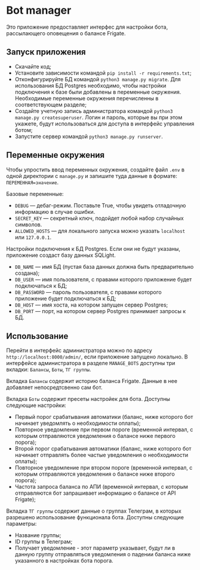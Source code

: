 # Bot manager

Это приложение предоставляет интерфес для настройки бота, рассылающего оповещения о балансе Frigate.

## Запуск приложения

- Скачайте код;
- Установите зависимости командой `pip install -r requirements.txt`;
- Отконфигурируйте БД командой `python3 manage.py migrate`. Для использования БД Postgres необходимо, 
чтобы настройки подключения к базе были добавлены в переменные окружения. Необходимые переменные окружения перечисленны в 
соответствующем разделе;
- Создайте учетную запись администратора командой `python3 manage.py createsuperuser`. Логин и пароль, которые вы при этом
укажете, будут использоваться для доступа в интерфейс управления ботом;
- Запустите сервер командой `python3 manage.py runserver`.

## Переменные окружения

Чтобы упростить ввод переменных окружения, создайте файл `.env` в одной директории с `manage.py` и запишите туда данные в формате: `ПЕРЕМЕННАЯ=значение`.

Базовые переменные:
- `DEBUG` — дебаг-режим. Поставьте True, чтобы увидеть отладочную информацию в случае ошибки.
- `SECRET_KEY` — секретный ключ, подойдет любой набор случайных символов.
- `ALLOWED_HOSTS` — для локального запуска можно указать `localhost` или `127.0.0.1`.

Настройки подключения к БД Postgres. Если они не будут указаны, приложение создаст базу данных SQLight.
- `DB_NAME` — имя БД (пустая база данных должна быть предварительно создана);
- `DB_USER` — имя пользователя, с правами которого приложение будет подключаться к БД;
- `DB_PASSWORD` — пароль пользователя, с правами которого приложение будет подключаться к БД;
- `DB_HOST` — имя хоста, на котором запущен сервер Postgres;
- `DB_PORT` — порт, на котором сервер Postgres принимает запросы к БД.

## Использование

Перейти в интерфейс администратора можно по адресу `http://localhost:8000/admin/`, если приложение запущено локально.
В интерфейсе администратора в разделе `MANAGE_BOTS` доступны три вкладки: `Балансы`, `Боты`, `ТГ группы`.

Вкладка `Балансы` содержит историю баланса Frigate. Данные в нее добавляет непосредтсвенно сам бот.

Вкладка `Боты` содержит пресеты настройек для бота. Доступны следующие настройки:
- Первый порог срабатывания автоматики (баланс, ниже которого бот начинает уведомлять о необходимости оплаты);
- Повторное уведомление при первом пороге (временной интервал, с которым отправляются уведомления о балансе ниже первого порога);
- Второй порог срабатывания автоматики (баланс, ниже которого бот начинает отправлять более частые уведомления о необходимости оплаты);
- Повторное уведомление при втором пороге (временной интервал, с которым отправляются уведомления о балансе ниже второго порога);
- Частота запроса баланса по АПИ (временной интервал, с которым отправляются бот запрашивает информацию о балансе от API Frigate);

Вкладка `ТГ группы` содержит данные о группах Телеграм, в которых разрешено использование функционала бота. Доступны следующие параметры:
- Название группы;
- ID группы в Телеграм;
- Получает уведомление - этот параметр указывает, будут ли в данную группу отправляться уведомления о падении баланса ниже указанного
в настройках бота порога.